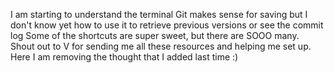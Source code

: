 I am starting to understand the terminal
Git makes sense for saving but I don't know yet how to use it to retrieve previous versions or see the commit log
Some of the shortcuts are super sweet, but there are SOOO many.
Shout out to V for sending me all these resources and helping me set up.
Here I am removing the thought that I added last time :)
